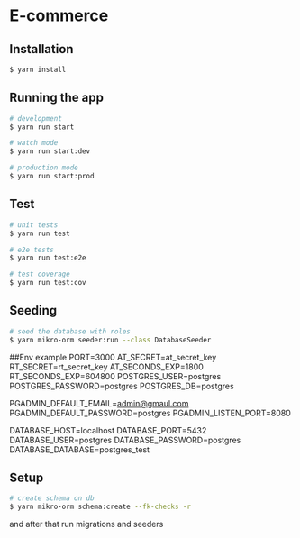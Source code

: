 # E-commerce

## Installation

```bash
$ yarn install
```

## Running the app

```bash
# development
$ yarn run start

# watch mode
$ yarn run start:dev

# production mode
$ yarn run start:prod
```

## Test

```bash
# unit tests
$ yarn run test

# e2e tests
$ yarn run test:e2e

# test coverage
$ yarn run test:cov
```

## Seeding

```bash
# seed the database with roles
$ yarn mikro-orm seeder:run --class DatabaseSeeder
```

##Env example
PORT=3000
AT_SECRET=at_secret_key
RT_SECRET=rt_secret_key
AT_SECONDS_EXP=1800
RT_SECONDS_EXP=604800
POSTGRES_USER=postgres
POSTGRES_PASSWORD=postgres
POSTGRES_DB=postgres

PGADMIN_DEFAULT_EMAIL=admin@gmaul.com
PGADMIN_DEFAULT_PASSWORD=postgres
PGADMIN_LISTEN_PORT=8080

DATABASE_HOST=localhost
DATABASE_PORT=5432
DATABASE_USER=postgres
DATABASE_PASSWORD=postgres
DATABASE_DATABASE=postgres_test

## Setup

```bash
# create schema on db
$ yarn mikro-orm schema:create --fk-checks -r
```

and after that run migrations and seeders
